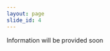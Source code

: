 ```yaml
---
layout: page
slide_id: 4
---
```


<div class="alert alert-warning text-center">Information will be provided soon</div>
